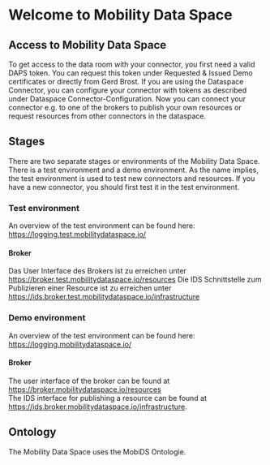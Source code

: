 # Welcome to Mobility Data Space

## Access to Mobility Data Space 

To get access to the data room with your connector, you first need a valid DAPS token. You can request this token under Requested & Issued Demo certificates or directly from Gerd Brost.
If you are using the Dataspace Connector, you can configure your connector with tokens as described under  Dataspace Connector-Configuration. Now you can connect your connector e.g. to one of the brokers to publish your own resources or request resources from other connectors in the dataspace.

## Stages
There are two separate stages or environments of the Mobility Data Space. There is a test environment and a demo environment. As the name implies, the test environment is used to test new connectors and resources. 
If you have a new connector, you should first test it in the test environment.

### Test environment
An overview of the test environment can be found here: https://logging.test.mobilitydataspace.io/

#### Broker
Das User Interface des Brokers ist zu erreichen unter https://broker.test.mobilitydataspace.io/resources
Die IDS Schnittstelle zum Publizieren einer Resource ist zu erreichen unter https://ids.broker.test.mobilitydataspace.io/infrastructure

### Demo environment
An overview of the test environment can be found here: https://logging.mobilitydataspace.io/

#### Broker
The user interface of the broker can be found at https://broker.mobilitydataspace.io/resources  
The IDS interface for publishing a resource can be found at https://ids.broker.mobilitydataspace.io/infrastructure.

## Ontology
The Mobility Data Space uses the MobiDS Ontologie. 
